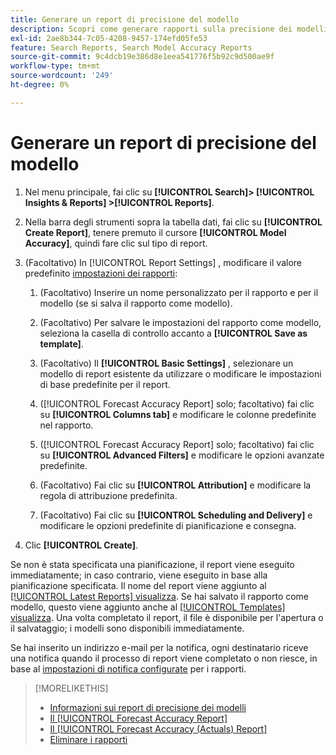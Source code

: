 ```yaml
---
title: Generare un report di precisione del modello
description: Scopri come generare rapporti sulla precisione dei modelli.
exl-id: 2ae8b344-7c05-4208-9457-174efd05fe53
feature: Search Reports, Search Model Accuracy Reports
source-git-commit: 9c4dcb19e386d8e1eea541776f5b92c9d500ae9f
workflow-type: tm+mt
source-wordcount: '249'
ht-degree: 0%

---
```


# Generare un report di precisione del modello

1. Nel menu principale, fai clic su **[!UICONTROL Search]> [!UICONTROL Insights & Reports] >[!UICONTROL Reports]**.

1. Nella barra degli strumenti sopra la tabella dati, fai clic su **[!UICONTROL Create Report]**, tenere premuto il cursore **[!UICONTROL Model Accuracy]**, quindi fare clic sul tipo di report.

1. (Facoltativo) In [!UICONTROL Report Settings] , modificare il valore predefinito [impostazioni dei rapporti](forecast-accuracy-report.md):

   1. (Facoltativo) Inserire un nome personalizzato per il rapporto e per il modello (se si salva il rapporto come modello).

   1. (Facoltativo) Per salvare le impostazioni del rapporto come modello, seleziona la casella di controllo accanto a **[!UICONTROL Save as template]**.

   1. (Facoltativo) Il **[!UICONTROL Basic Settings]** , selezionare un modello di report esistente da utilizzare o modificare le impostazioni di base predefinite per il report.

   1. ([!UICONTROL Forecast Accuracy Report] solo; facoltativo) fai clic su **[!UICONTROL Columns tab]** e modificare le colonne predefinite nel rapporto.

   1. ([!UICONTROL Forecast Accuracy Report] solo; facoltativo) fai clic su **[!UICONTROL Advanced Filters]** e modificare le opzioni avanzate predefinite.

   1. (Facoltativo) Fai clic su **[!UICONTROL Attribution]** e modificare la regola di attribuzione predefinita.

   1. (Facoltativo) Fai clic su **[!UICONTROL Scheduling and Delivery]** e modificare le opzioni predefinite di pianificazione e consegna.

1. Clic **[!UICONTROL Create]**.

Se non è stata specificata una pianificazione, il report viene eseguito immediatamente; in caso contrario, viene eseguito in base alla pianificazione specificata. Il nome del report viene aggiunto al [[!UICONTROL Latest Reports] visualizza](/help/search-social-commerce/reports/report-about.md). Se hai salvato il rapporto come modello, questo viene aggiunto anche al [[!UICONTROL Templates] visualizza](/help/search-social-commerce/reports/report-about.md). Una volta completato il report, il file è disponibile per l&#39;apertura o il salvataggio; i modelli sono disponibili immediatamente.

Se hai inserito un indirizzo e-mail per la notifica, ogni destinatario riceve una notifica quando il processo di report viene completato o non riesce, in base al [impostazioni di notifica configurate](/help/search-social-commerce/notifications/notification-edit.md) per i rapporti.

>[!MORELIKETHIS]
>
>* [Informazioni sui report di precisione dei modelli](/help/search-social-commerce/reports/management/model-accuracy/model-accuracy-report-about.md)
>* [Il [!UICONTROL Forecast Accuracy Report]](forecast-accuracy-report.md)
>* [Il [!UICONTROL Forecast Accuracy (Actuals) Report]](forecast-accuracy-actuals-report.md)
>* [Eliminare i rapporti](/help/search-social-commerce/reports/management/report-delete.md)
